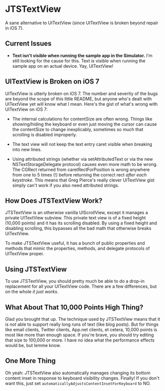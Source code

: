 JTSTextView
===========

A sane alternative to UITextView (since UITextView is broken beyond repair in iOS 7).

## Current Issues

- **Text isn't visible when running the sample app in the Simulator.** I'm still looking for the cause for this. Text is visible when running the sample app on an actual device. Yay, UITextView!

## UITextView is Broken on iOS 7

UITextView is utterly broken on iOS 7. The number and severity of the bugs are beyond the scope of this little README, but anyone who's dealt with UITextView yet will know what I mean. Here's the gist of what's wrong with UITextView on iOS 7:

- The internal calculations for contentSize are often wrong. Things like showing/hiding the keyboard or even just moving the cursor can cause the contentSize to change inexplicably, sometimes so much that scrolling is disabled improperly.

- The text view will not keep the text entry caret visible when breaking into new lines.

- Using attributed strings (whether via setAttributedText or via the new NSTextStorageDelegate protocol) causes even more math to be wrong. The CGRect returned from caretRectForPosition is wrong anywhere from one to 5 times (!) before returning the correct rect *after each keystroke*. This means that Greg Pierce's really clever UITextView gist simply can't work if you also need attributed strings.

## How Does JTSTextView Work?

JTSTextView is an otherwise vanilla UIScrollView, except it manages a private UITextView subview. This private text view is of a fixed height (10,000 points) and it has its scrolling disabled. By using a fixed height and disabling scrolling, this bypasses all the bad math that otherwise breaks UITextView.

To make JTSTextView useful, it has a bunch of public properties and methods that mimic the properties, methods, and delegate protocols of UITextView proper.

## Using JTSTextView

To use JTSTextView, you should pretty much be able to do a drop-in replacement for all your UITextView code. There are a few differences, but on the whole *it just works*.

## What About That 10,000 Points High Thing?

Glad you brought that up. The technique used by JTSTextView means that it is *not* able to support really long runs of text (like blog posts). But for things like email clients, Twitter clients, App.net clients, et cetera, 10,000 points is most like more than enough space. If you're brave, you should try editing that size to 100,000 or more. I have no idea what the performance effects would be, but lemme know.

## One More Thing

Oh yeah: JTSTextView also automatically manages changing its bottom content inset in response to keyboard visibility changes. Finally! If you don't want this, just set `automaticallyAdjustsContentInsetForKeyboard` to NO.
